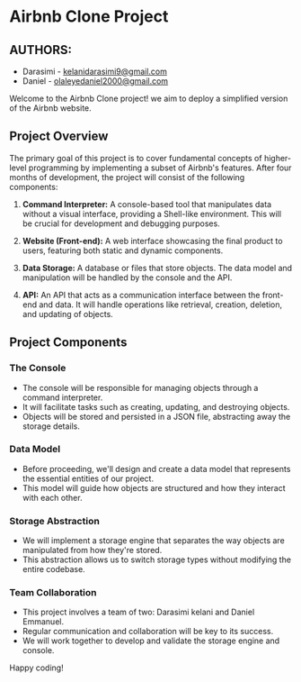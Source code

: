 # Airbnb Clone Project

<h2>AUTHORS:</h2>

- Darasimi - kelanidarasimi9@gmail.com
- Daniel - olaleyedaniel2000@gmail.com

Welcome to the Airbnb Clone project! we aim to deploy a simplified version of the Airbnb website.

## Project Overview

The primary goal of this project is to cover fundamental concepts of higher-level programming by implementing a subset of Airbnb's features. After four months of development, the project will consist of the following components:

1. **Command Interpreter:** A console-based tool that manipulates data without a visual interface, providing a Shell-like environment. This will be crucial for development and debugging purposes.

2. **Website (Front-end):** A web interface showcasing the final product to users, featuring both static and dynamic components.

3. **Data Storage:** A database or files that store objects. The data model and manipulation will be handled by the console and the API.

4. **API:** An API that acts as a communication interface between the front-end and data. It will handle operations like retrieval, creation, deletion, and updating of objects.

## Project Components

### The Console

- The console will be responsible for managing objects through a command interpreter.
- It will facilitate tasks such as creating, updating, and destroying objects.
- Objects will be stored and persisted in a JSON file, abstracting away the storage details.

### Data Model

- Before proceeding, we'll design and create a data model that represents the essential entities of our project.
- This model will guide how objects are structured and how they interact with each other.

### Storage Abstraction

- We will implement a storage engine that separates the way objects are manipulated from how they're stored.
- This abstraction allows us to switch storage types without modifying the entire codebase.

### Team Collaboration

- This project involves a team of two: Darasimi kelani and Daniel Emmanuel.
- Regular communication and collaboration will be key to its success.
- We will work together to develop and validate the storage engine and console.

Happy coding!

